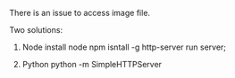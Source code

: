 There is an issue to access image file.

Two solutions:
1. Node
install node
npm isntall -g http-server
run server;

2. Python
python -m SimpleHTTPServer